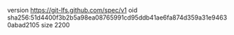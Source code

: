 version https://git-lfs.github.com/spec/v1
oid sha256:51d4400f3b2b5a98ea08765991cd95ddb41ae6fa874d359a31e94630abad2105
size 2200
